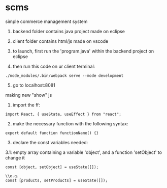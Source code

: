 # scms
simple commerce management system

1. backend folder contains java project made on eclipse

2. client folder contains html/js made on vscode

3. to launch, first run the 'program.java' within the backend project on eclipse

4. then run this code on ur client terminal:

```
./node_modules/.bin/webpack serve --mode development
```

5. go to localhost:8081

making new "show" js

1. import the ff:

```
import React, { useState, useEffect } from "react";
```

2. make the necessary function with the following syntax:
```
export default function functionName() {}
```

3. declare the const variables needed:

3.1: empty array containing a variable 'object', and a function 'setObject' to change it
```
const [object, setObject] = useState([]);

\\e.g.
const [products, setProducts] = useState([]);
```
